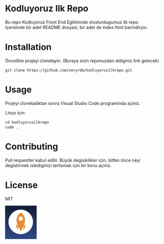 # Kodluyoruz Ilk Repo

Bu repo Kodluyoruz Front End Egitiminde olusturdugumuz ilk repo. Içerisinde bir adet
README dosyasi, bir adet de index.html barindiryor.

# Installation

Öncelikle projeyi clonelayin. (Buraya sizin reponuzdan aldiginiz link gelecek)

```
git clone https://github.com/cmryrdm/kodluyoruzilkrepo.git
```

# Usage

Projeyi cloneladiktan sonra Visual Studio Code programinda açiniz.

Linux için:

```
cd kodluyoruzilkrepo
code .
```

# Contributing

Pull requestler kabul edilir. Büyük degisiklikler için, lütfen önce neyi degistirmek
istediginizi tartismak için bir konu açiniz.

# License

MIT

![resim](kodluyoruz.png)


